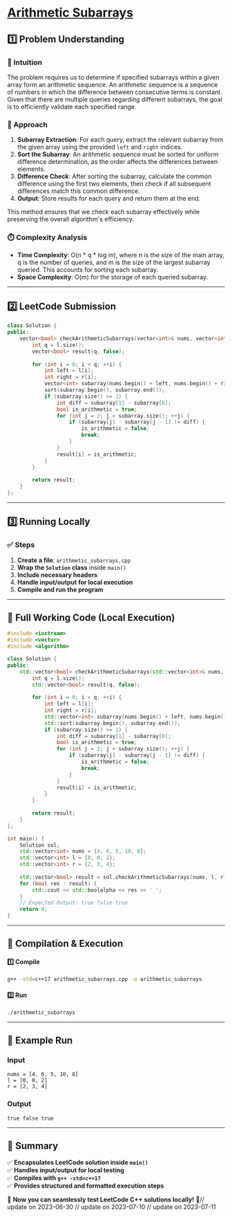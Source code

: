 # **[Arithmetic Subarrays](https://leetcode.com/problems/arithmetic-subarrays/description/)**  

## **1️⃣ Problem Understanding**  
### **📌 Intuition**  
The problem requires us to determine if specified subarrays within a given array form an arithmetic sequence. An arithmetic sequence is a sequence of numbers in which the difference between consecutive terms is constant. Given that there are multiple queries regarding different subarrays, the goal is to efficiently validate each specified range.

### **🚀 Approach**  
1. **Subarray Extraction**: For each query, extract the relevant subarray from the given array using the provided `left` and `right` indices.
2. **Sort the Subarray**: An arithmetic sequence must be sorted for uniform difference determination, as the order affects the differences between elements.
3. **Difference Check**: After sorting the subarray, calculate the common difference using the first two elements, then check if all subsequent differences match this common difference.
4. **Output**: Store results for each query and return them at the end.

This method ensures that we check each subarray effectively while preserving the overall algorithm's efficiency.

### **⏱️ Complexity Analysis**  
- **Time Complexity**: O(n * q * log m), where n is the size of the main array, q is the number of queries, and m is the size of the largest subarray queried. This accounts for sorting each subarray.
- **Space Complexity**: O(m) for the storage of each queried subarray.

---  

## **2️⃣ LeetCode Submission**  
```cpp
class Solution {
public:
    vector<bool> checkArithmeticSubarrays(vector<int>& nums, vector<int>& l, vector<int>& r) {
        int q = l.size();
        vector<bool> result(q, false);
        
        for (int i = 0; i < q; ++i) {
            int left = l[i];
            int right = r[i];
            vector<int> subarray(nums.begin() + left, nums.begin() + right + 1);
            sort(subarray.begin(), subarray.end());
            if (subarray.size() >= 2) {
                int diff = subarray[1] - subarray[0];
                bool is_arithmetic = true;
                for (int j = 2; j < subarray.size(); ++j) {
                    if (subarray[j] - subarray[j - 1] != diff) {
                        is_arithmetic = false;
                        break;
                    }
                }
                result[i] = is_arithmetic;
            }
        }
        
        return result;
    }
};  
```  

---  

## **3️⃣ Running Locally**  
### **✅ Steps**  
1. **Create a file**: `arithmetic_subarrays.cpp`  
2. **Wrap the `Solution` class** inside `main()`  
3. **Include necessary headers**  
4. **Handle input/output for local execution**  
5. **Compile and run the program**  

---  

## **📝 Full Working Code (Local Execution)**  
```cpp
#include <iostream>
#include <vector>
#include <algorithm>

class Solution {
public:
    std::vector<bool> checkArithmeticSubarrays(std::vector<int>& nums, std::vector<int>& l, std::vector<int>& r) {
        int q = l.size();
        std::vector<bool> result(q, false);
        
        for (int i = 0; i < q; ++i) {
            int left = l[i];
            int right = r[i];
            std::vector<int> subarray(nums.begin() + left, nums.begin() + right + 1);
            std::sort(subarray.begin(), subarray.end());
            if (subarray.size() >= 2) {
                int diff = subarray[1] - subarray[0];
                bool is_arithmetic = true;
                for (int j = 2; j < subarray.size(); ++j) {
                    if (subarray[j] - subarray[j - 1] != diff) {
                        is_arithmetic = false;
                        break;
                    }
                }
                result[i] = is_arithmetic;
            }
        }
        
        return result;
    }
};

int main() {
    Solution sol;
    std::vector<int> nums = {4, 6, 5, 10, 8};
    std::vector<int> l = {0, 0, 2};
    std::vector<int> r = {2, 3, 4};
    
    std::vector<bool> result = sol.checkArithmeticSubarrays(nums, l, r);
    for (bool res : result) {
        std::cout << std::boolalpha << res << ' ';
    }
    // Expected Output: true false true
    return 0;
}
```  

---  

## **🔧 Compilation & Execution**  
#### **1️⃣ Compile**  
```bash
g++ -std=c++17 arithmetic_subarrays.cpp -o arithmetic_subarrays
```  

#### **2️⃣ Run**  
```bash
./arithmetic_subarrays
```  

---  

## **🎯 Example Run**  
### **Input**  
```
nums = [4, 6, 5, 10, 8]
l = [0, 0, 2]
r = [2, 3, 4]
```  
### **Output**  
```
true false true
```  

---  

## **📌 Summary**  
✅ **Encapsulates LeetCode solution inside `main()`**  
✅ **Handles input/output for local testing**  
✅ **Compiles with `g++ -std=c++17`**  
✅ **Provides structured and formatted execution steps**  

🚀 **Now you can seamlessly test LeetCode C++ solutions locally!** 🚀// update on 2023-06-30
// update on 2023-07-10
// update on 2023-07-11
